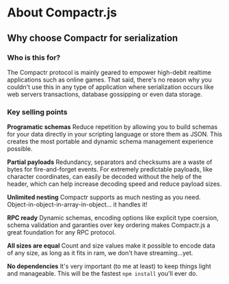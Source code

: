 # About Compactr.js

## Why choose Compactr for serialization

### Who is this for?

The Compactr protocol is mainly geared to empower high-debit realtime applications such as online games. That said, there's no reason why you couldn't use this in any type of application where serialization occurs like web servers transactions, database gossipping or even data storage.  

### Key selling points

**Programatic schemas** 
Reduce repetition by allowing you to build schemas for your data directly in your scripting language or store them as JSON. This creates the most portable and dynamic schema management experience possible.

**Partial payloads**
Redundancy, separators and checksums are a waste of bytes for fire-and-forget events. For extremely predictable payloads, like character coordinates, can easily be decoded without the help of the header, which can help increase decoding speed and reduce payload sizes.

**Unlimited nesting**
Compactr supports as much nesting as you need. Object-in-object-in-array-in-object... it handles it!

**RPC ready**
Dynamic schemas, encoding options like explicit type coersion, schema validation and garanties over key ordering makes Compactr.js a great foundation for any RPC protocol.

**All sizes are equal**
Count and size values make it possible to encode data of any size, as long as it fits in ram, we don't have streaming...yet.

**No dependencies**
It's very important (to me at least) to keep things light and manageable. This will be the fastest `npm install` you'll ever do.
